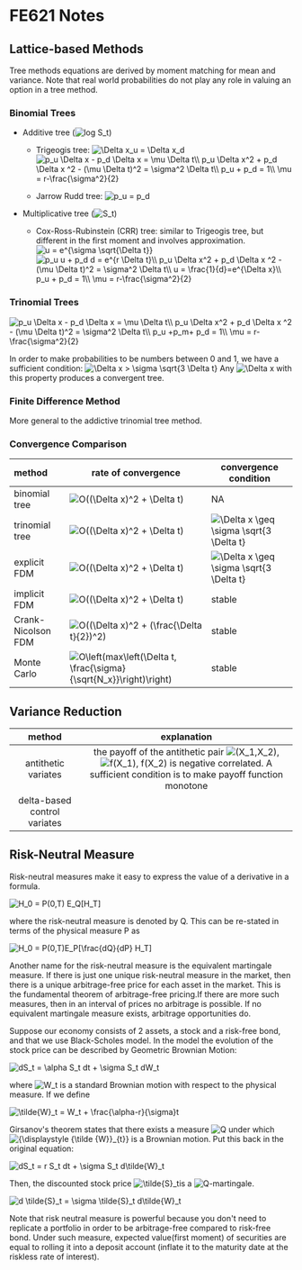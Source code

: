 # FE621 Notes

## Lattice-based Methods

Tree methods equations are derived by moment matching for mean and variance. Note that real world probabilities do not play any role in valuing an option in a tree method.

### Binomial Trees

* Additive tree (<img src="https://tex.s2cms.ru/svg/log%20S_t" alt="log S_t" />)

  * Trigeogis tree: <img src="https://tex.s2cms.ru/svg/%5CDelta%20x_u%20%3D%20%5CDelta%20x_d" alt="\Delta x_u = \Delta x_d" />
    <img src="https://tex.s2cms.ru/svg/%0A%20%20%20%20p_u%20%5CDelta%20x%20-%20p_d%20%5CDelta%20x%20%3D%20%5Cmu%20%5CDelta%20t%5C%5C%0A%20%20%20%20p_u%20%5CDelta%20x%5E2%20%2B%20p_d%20%5CDelta%20x%20%5E2%20-%20(%5Cmu%20%5CDelta%20t)%5E2%20%3D%20%5Csigma%5E2%20%5CDelta%20t%5C%5C%0A%20%20%20%20p_u%20%2B%20p_d%20%3D%201%5C%5C%0A%20%20%20%20%5Cmu%20%3D%20r-%5Cfrac%7B%5Csigma%5E2%7D%7B2%7D%0A%20%20%20%20" alt="
    p_u \Delta x - p_d \Delta x = \mu \Delta t\\
    p_u \Delta x^2 + p_d \Delta x ^2 - (\mu \Delta t)^2 = \sigma^2 \Delta t\\
    p_u + p_d = 1\\
    \mu = r-\frac{\sigma^2}{2}
    " />

  * Jarrow Rudd tree: <img src="https://tex.s2cms.ru/svg/p_u%20%3D%20p_d" alt="p_u = p_d" />

* Multiplicative tree (<img src="https://tex.s2cms.ru/svg/S_t" alt="S_t" />)

  * Cox-Ross-Rubinstein (CRR) tree:  similar to Trigeogis tree, but different in the first moment  and involves approximation. <img src="https://tex.s2cms.ru/svg/u%20%3D%20e%5E%7B%5Csigma%20%5Csqrt%7B%5CDelta%20t%7D%7D" alt="u = e^{\sigma \sqrt{\Delta t}}" />
    <img src="https://tex.s2cms.ru/svg/%0A%20%20%20%20p_u%20u%20%2B%20p_d%20d%20%3D%20e%5E%7Br%20%5CDelta%20t%7D%5C%5C%0A%20%20%20%20p_u%20%5CDelta%20x%5E2%20%2B%20p_d%20%5CDelta%20x%20%5E2%20-%20(%5Cmu%20%5CDelta%20t)%5E2%20%3D%20%5Csigma%5E2%20%5CDelta%20t%5C%5C%0A%20%20%20%20u%20%3D%20%5Cfrac%7B1%7D%7Bd%7D%3De%5E%7B%5CDelta%20x%7D%5C%5C%0A%20%20%20%20p_u%20%2B%20p_d%20%3D%201%5C%5C%0A%20%20%20%20%5Cmu%20%3D%20r-%5Cfrac%7B%5Csigma%5E2%7D%7B2%7D%0A%20%20%20%20" alt="
    p_u u + p_d d = e^{r \Delta t}\\
    p_u \Delta x^2 + p_d \Delta x ^2 - (\mu \Delta t)^2 = \sigma^2 \Delta t\\
    u = \frac{1}{d}=e^{\Delta x}\\
    p_u + p_d = 1\\
    \mu = r-\frac{\sigma^2}{2}
    " />


### Trinomial Trees

<img src="https://tex.s2cms.ru/svg/%0Ap_u%20%5CDelta%20x%20-%20p_d%20%5CDelta%20x%20%3D%20%5Cmu%20%5CDelta%20t%5C%5C%0Ap_u%20%5CDelta%20x%5E2%20%2B%20p_d%20%5CDelta%20x%20%5E2%20-%20(%5Cmu%20%5CDelta%20t)%5E2%20%3D%20%5Csigma%5E2%20%5CDelta%20t%5C%5C%0Ap_u%20%2Bp_m%2B%20p_d%20%3D%201%5C%5C%0A%5Cmu%20%3D%20r-%5Cfrac%7B%5Csigma%5E2%7D%7B2%7D%0A" alt="
p_u \Delta x - p_d \Delta x = \mu \Delta t\\
p_u \Delta x^2 + p_d \Delta x ^2 - (\mu \Delta t)^2 = \sigma^2 \Delta t\\
p_u +p_m+ p_d = 1\\
\mu = r-\frac{\sigma^2}{2}
" />

In order to make probabilities to be numbers between 0 and 1, we have a sufficient condition: 
<img src="https://tex.s2cms.ru/svg/%0A%5CDelta%20x%20%3E%20%5Csigma%20%5Csqrt%7B3%20%5CDelta%20t%7D%0A" alt="
\Delta x &gt; \sigma \sqrt{3 \Delta t}
" />
Any <img src="https://tex.s2cms.ru/svg/%5CDelta%20x" alt="\Delta x" /> with this property produces a convergent tree.

### Finite Difference Method

More general to the addictive trinomial tree method.

### Convergence Comparison

| method             | rate of convergence                                          | convergence condition                    |
| :----------------- | ------------------------------------------------------------ | ---------------------------------------- |
| binomial tree      | <img src="https://tex.s2cms.ru/svg/O((%5CDelta%20x)%5E2%20%2B%20%5CDelta%20t)" alt="O((\Delta x)^2 + \Delta t)" />                                 | NA                                       |
| trinomial tree     | <img src="https://tex.s2cms.ru/svg/O((%5CDelta%20x)%5E2%20%2B%20%5CDelta%20t)" alt="O((\Delta x)^2 + \Delta t)" />                                 | <img src="https://tex.s2cms.ru/svg/%5CDelta%20x%20%5Cgeq%20%5Csigma%20%5Csqrt%7B3%20%5CDelta%20t%7D" alt="\Delta x \geq \sigma \sqrt{3 \Delta t}" /> |
| explicit FDM       | <img src="https://tex.s2cms.ru/svg/O((%5CDelta%20x)%5E2%20%2B%20%5CDelta%20t)" alt="O((\Delta x)^2 + \Delta t)" />                                 | <img src="https://tex.s2cms.ru/svg/%5CDelta%20x%20%5Cgeq%20%5Csigma%20%5Csqrt%7B3%20%5CDelta%20t%7D" alt="\Delta x \geq \sigma \sqrt{3 \Delta t}" /> |
| implicit FDM       | <img src="https://tex.s2cms.ru/svg/O((%5CDelta%20x)%5E2%20%2B%20%5CDelta%20t)" alt="O((\Delta x)^2 + \Delta t)" />                                 | stable                                   |
| Crank-Nicolson FDM | <img src="https://tex.s2cms.ru/svg/O((%5CDelta%20x)%5E2%20%2B%20(%5Cfrac%7B%5CDelta%20t%7D%7B2%7D)%5E2)" alt="O((\Delta x)^2 + (\frac{\Delta t}{2})^2)" />                   | stable                                   |
| Monte Carlo        | <img src="https://tex.s2cms.ru/svg/O%5Cleft(max%5Cleft(%5CDelta%20t%2C%20%5Cfrac%7B%5Csigma%7D%7B%5Csqrt%7BN_x%7D%7D%5Cright)%5Cright)" alt="O\left(max\left(\Delta t, \frac{\sigma}{\sqrt{N_x}}\right)\right)" /> | stable                                   |

## Variance Reduction

|      method        |              explanation                    |
| :-----------------:| :-----------------------------------------: |
| antithetic variates| the payoff of the antithetic pair <img src="https://tex.s2cms.ru/svg/(X_1%2CX_2)" alt="(X_1,X_2)" />, <img src="https://tex.s2cms.ru/svg/f(X_1)%2C%20f(X_2)" alt="f(X_1), f(X_2)" /> is negative correlated. A sufficient condition is to make payoff function monotone |
| delta-based control variates |                                                              |

## Risk-Neutral Measure

Risk-neutral measures make it easy to express the value of a derivative in a formula. 

<img src="https://tex.s2cms.ru/svg/H_0%20%3D%20P(0%2CT)%20E_Q%5BH_T%5D" alt="H_0 = P(0,T) E_Q[H_T]" />

where the risk-neutral measure is denoted by Q. This can be re-stated in terms of the physical measure P as

<img src="https://tex.s2cms.ru/svg/H_0%20%3D%20P(0%2CT)E_P%5B%5Cfrac%7BdQ%7D%7BdP%7D%20H_T%5D" alt="H_0 = P(0,T)E_P[\frac{dQ}{dP} H_T]" />

Another name for the risk-neutral measure is the equivalent martingale measure. If there is just one unique risk-neutral measure in the market, then there is a unique arbitrage-free price for each asset in the market. This is the fundamental theorem of arbitrage-free pricing.If there are more such measures, then in an interval of prices no arbitrage is possible. If no equivalent martingale measure exists, arbitrage opportunities do. 

Suppose our economy consists of 2 assets, a stock and a risk-free bond, and that we use Black-Scholes model. In the model the evolution of the stock price can be described by Geometric Brownian Motion:

<img src="https://tex.s2cms.ru/svg/dS_t%20%3D%20%5Calpha%20S_t%20dt%20%2B%20%5Csigma%20S_t%20dW_t" alt="dS_t = \alpha S_t dt + \sigma S_t dW_t" />

where <img src="https://tex.s2cms.ru/svg/W_t" alt="W_t" /> is a standard Brownian motion with respect to the physical measure. If we define

<img src="https://tex.s2cms.ru/svg/%5Ctilde%7BW%7D_t%20%3D%20W_t%20%2B%20%5Cfrac%7B%5Calpha-r%7D%7B%5Csigma%7Dt" alt="\tilde{W}_t = W_t + \frac{\alpha-r}{\sigma}t" />

Girsanov's theorem states that there exists a measure <img src="https://tex.s2cms.ru/svg/Q" alt="Q" /> under which <img src="https://tex.s2cms.ru/svg/%7B%5Cdisplaystyle%20%7B%5Ctilde%20%7BW%7D%7D_%7Bt%7D%7D" alt="{\displaystyle {\tilde {W}}_{t}}" /> is a Brownian motion. Put this back in the original equation:

<img src="https://tex.s2cms.ru/svg/dS_t%20%3D%20r%20S_t%20dt%20%2B%20%5Csigma%20S_t%20d%5Ctilde%7BW%7D_t" alt="dS_t = r S_t dt + \sigma S_t d\tilde{W}_t" />

Then, the discounted stock price <img src="https://tex.s2cms.ru/svg/%5Ctilde%7BS%7D_t" alt="\tilde{S}_t" />is a <img src="https://tex.s2cms.ru/svg/Q" alt="Q" />-martingale.

<img src="https://tex.s2cms.ru/svg/d%20%5Ctilde%7BS%7D_t%20%3D%20%5Csigma%20%5Ctilde%7BS%7D_t%20d%5Ctilde%7BW%7D_t" alt="d \tilde{S}_t = \sigma \tilde{S}_t d\tilde{W}_t" />

Note that risk neutral measure is powerful because you don't need to replicate a portfolio in order to be arbitrage-free compared to risk-free bond. Under such measure, expected value(first moment) of securities are equal to rolling it into a deposit account (inflate it to the maturity date at the riskless rate of interest). 
